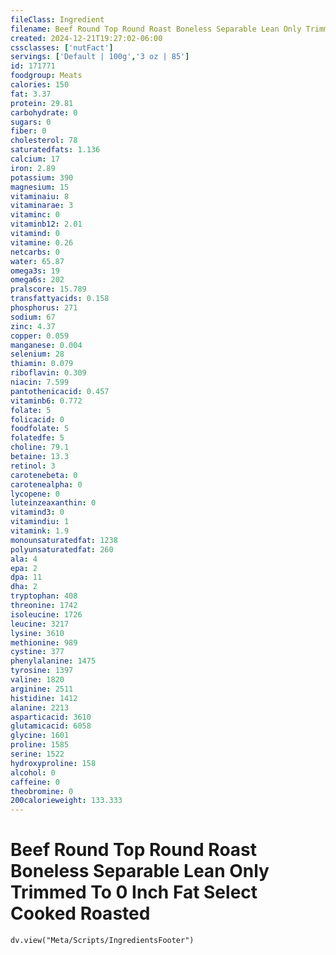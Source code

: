 ```yaml
---
fileClass: Ingredient
filename: Beef Round Top Round Roast Boneless Separable Lean Only Trimmed To 0 Inch Fat Select Cooked Roasted
created: 2024-12-21T19:27:02-06:00
cssclasses: ['nutFact']
servings: ['Default | 100g','3 oz | 85']
id: 171771
foodgroup: Meats
calories: 150
fat: 3.37
protein: 29.81
carbohydrate: 0
sugars: 0
fiber: 0
cholesterol: 78
saturatedfats: 1.136
calcium: 17
iron: 2.89
potassium: 390
magnesium: 15
vitaminaiu: 8
vitaminarae: 3
vitaminc: 0
vitaminb12: 2.01
vitamind: 0
vitamine: 0.26
netcarbs: 0
water: 65.87
omega3s: 19
omega6s: 202
pralscore: 15.789
transfattyacids: 0.158
phosphorus: 271
sodium: 67
zinc: 4.37
copper: 0.059
manganese: 0.004
selenium: 28
thiamin: 0.079
riboflavin: 0.309
niacin: 7.599
pantothenicacid: 0.457
vitaminb6: 0.772
folate: 5
folicacid: 0
foodfolate: 5
folatedfe: 5
choline: 79.1
betaine: 13.3
retinol: 3
carotenebeta: 0
carotenealpha: 0
lycopene: 0
luteinzeaxanthin: 0
vitamind3: 0
vitamindiu: 1
vitamink: 1.9
monounsaturatedfat: 1238
polyunsaturatedfat: 260
ala: 4
epa: 2
dpa: 11
dha: 2
tryptophan: 408
threonine: 1742
isoleucine: 1726
leucine: 3217
lysine: 3610
methionine: 989
cystine: 377
phenylalanine: 1475
tyrosine: 1397
valine: 1820
arginine: 2511
histidine: 1412
alanine: 2213
asparticacid: 3610
glutamicacid: 6058
glycine: 1601
proline: 1585
serine: 1522
hydroxyproline: 158
alcohol: 0
caffeine: 0
theobromine: 0
200calorieweight: 133.333
---
```


# Beef Round Top Round Roast Boneless Separable Lean Only Trimmed To 0 Inch Fat Select Cooked Roasted

```dataviewjs
dv.view("Meta/Scripts/IngredientsFooter")
```